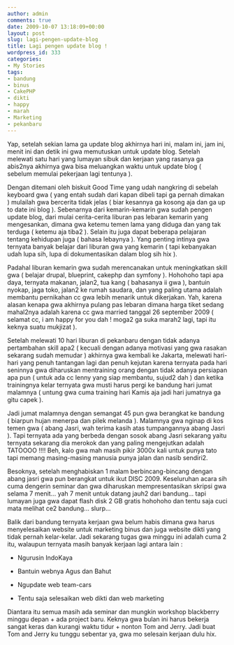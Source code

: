 ```yaml
---
author: admin
comments: true
date: 2009-10-07 13:18:09+00:00
layout: post
slug: lagi-pengen-update-blog
title: Lagi pengen update blog !
wordpress_id: 333
categories:
- My Stories
tags:
- bandung
- binus
- CakePHP
- dikti
- happy
- marah
- Marketing
- pekanbaru
---
```


Yap, setelah sekian lama ga update blog akhirnya hari ini, malam ini, jam ini, menit ini dan detik ini gwa memutuskan untuk update blog. Setelah melewati satu hari yang lumayan sibuk dan kerjaan yang rasanya ga abis2nya akhirnya gwa bisa meluangkan waktu untuk update blog ( sebelum memulai pekerjaan lagi tentunya ).

Dengan ditemani oleh biskuit Good Time yang udah nangkring di sebelah keyboard gwa ( yang entah sudah dari kapan dibeli tapi ga pernah dimakan ) mulailah gwa bercerita tidak jelas ( biar kesannya ga kosong aja dan ga up to date ini blog ). Sebenarnya dari kemarin-kemarin gwa sudah pengen update blog, dari mulai cerita-cerita liburan pas lebaran kemarin yang mengesankan, dimana gwa ketemu temen lama yang diduga dan yang tak terduga ( ketemu aja tiba2 ). Selain itu juga dapat beberapa pelajaran tentang kehidupan juga ( bahasa lebaynya ). Yang penting intinya gwa ternyata banyak belajar dari liburan gwa yang kemarin ( tapi kebanyakan udah lupa sih, lupa di dokumentasikan dalam blog sih hix ).

Padahal liburan kemarin gwa sudah merencanakan untuk meningkatkan skill gwa ( belajar drupal, blueprint, cakephp dan symfony ). Hohohoho tapi apa daya, ternyata makanan, jalan2, tua kang ( bahasanya ii gwa ), bantuin nyokap, jaga toko, jalan2 ke rumah saudara, dan yang paling utama adalah membantu pernikahan cc gwa lebih menarik untuk dikerjakan. Yah, karena alasan kenapa gwa akhirnya pulang pas lebaran dimana harga tiket sedang mahal2nya adalah karena cc gwa married tanggal 26 september 2009 ( selamat cc, i am happy for you dah ! moga2 ga suka marah2 lagi, tapi itu keknya suatu mukjizat ).

Setelah melewati 10 hari liburan di pekanbaru dengan tidak adanya pertambahan skill apa2 ( kecuali dengan adanya motivasi yang gwa rasakan sekarang sudah memudar ) akhirnya gwa kembali ke Jakarta, melewati hari-hari yang penuh tantangan lagi dan penuh kejutan karena ternyata pada hari seninnya gwa diharuskan mentraining orang dengan tidak adanya persiapan apa pun ( untuk ada cc lenny yang siap membantu, sujud2 dah ) dan ketika trainingnya kelar ternyata gwa musti harus pergi ke bandung hari jumat malamnya ( untung gwa cuma training hari Kamis aja jadi hari jumatnya ga gitu capek ). 

Jadi jumat malamnya dengan semangat 45 pun gwa berangkat ke bandung ( biarpun hujan menerpa dan pilek melanda ). Malamnya gwa nginap di kos temen gwa ( abang Jasri, wah terima kasih atas tumpangannya abang Jasri ). Tapi ternyata ada yang berbeda dengan sosok abang Jasri sekarang yaitu ternyata sekarang dia merokok dan yang paling mengejutkan adalah TATOOOO !!!! Beh, kalo gwa mah masih pikir 3000x kali untuk punya tato tapi memang masing-masing manusia punya jalan dan nasib sendiri2.

Besoknya, setelah menghabiskan 1 malam berbincang-bincang dengan abang jasri gwa pun berangkat untuk ikut DISC 2009. Keseluruhan acara sih cuma dengerin seminar dan gwa diharuskan mempresentasikan skripsi gwa selama 7 menit... yah 7 menit untuk datang jauh2 dari bandung... tapi lumayan juga gwa dapat flash disk 2 GB gratis hohohoho dan tentu saja cuci mata melihat ce2 bandung... slurp... 

Balik dari bandung ternyata kerjaan gwa belum habis dimana gwa harus menyelesaikan website untuk marketing binus dan juga website dikti yang tidak pernah kelar-kelar. Jadi sekarang tugas gwa minggu ini adalah cuma 2 itu, walaupun ternyata masih banyak kerjaan lagi antara lain :



	
  * Ngurusin IndoKaya


	
  * Bantuin webnya Agus dan Bahut


	
  * Ngupdate web team-cars


	
  * Tentu saja selesaikan web dikti dan web marketing




Diantara itu semua masih ada seminar dan mungkin workshop blackberry minggu depan + ada project baru. Keknya gwa bulan ini harus bekerja sangat keras dan kurangi waktu tidur + nonton Tom and Jerry. Jadi buat Tom and Jerry ku tunggu sebentar ya, gwa mo selesain kerjaan dulu hix.


